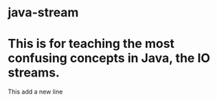 # java-stream
# This is for teaching the most confusing concepts in Java, the IO streams.

This add a new line

